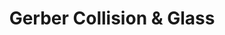 ---
title: "Gerber Collision & Glass"
url: /scottsdale/gerber-collision-and-glass-east-san-victor-drive/
shop: car repair
---
